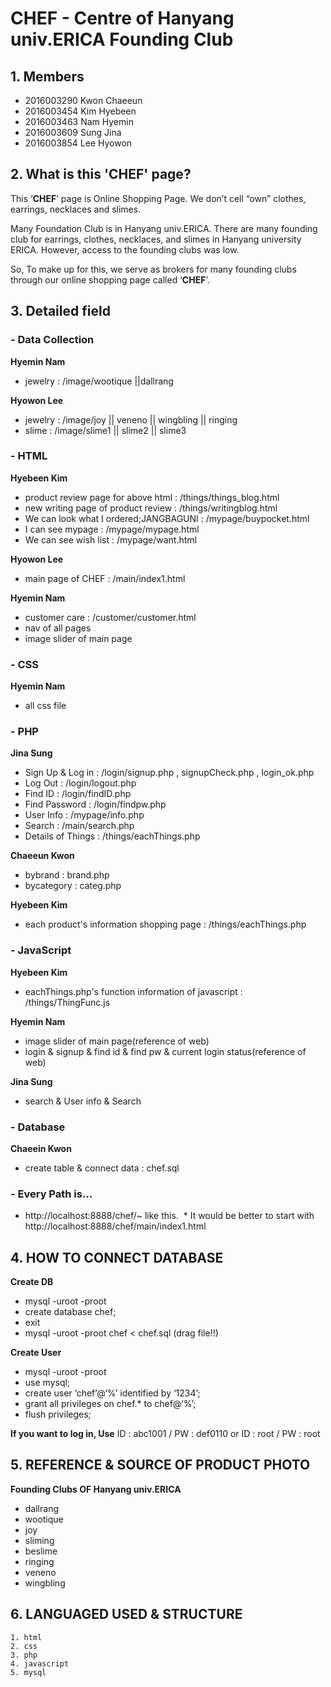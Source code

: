 # CHEF - Centre of Hanyang univ.ERICA Founding Club

## 1. Members
+ 2016003290 Kwon Chaeeun
+ 2016003454 Kim Hyebeen
+ 2016003463 Nam Hyemin
+ 2016003609 Sung Jina
+ 2016003854 Lee Hyowon

## 2. What is this 'CHEF' page?
<p> This ‘<strong>CHEF</strong>’ page is Online Shopping Page.
We don’t cell “own” clothes, earrings, necklaces and slimes.</p>
<p> Many Foundation Club is in Hanyang univ.ERICA.
There are many founding club for earrings, clothes, necklaces, and slimes in Hanyang university ERICA. However, access to the founding clubs was low.</p>
<p> So, To make up for this, we serve as brokers for many founding clubs through our online shopping page called ‘<strong>CHEF</strong>’.</p>

## 3. Detailed field

### - Data Collection
**Hyemin Nam**
  * jewelry : /image/wootique ||dallrang

**Hyowon Lee**
  * jewelry : /image/joy || veneno || wingbling || ringing
  * slime : /image/slime1 || slime2 || slime3
  

### - HTML
**Hyebeen Kim**
  * product review page for above html : /things/things_blog.html
  * new writing page of product review : /things/writingblog.html
  * We can look what I ordered;JANGBAGUNI : /mypage/buypocket.html
  * I can see mypage : /mypage/mypage.html
  * We can see wish list : /mypage/want.html

**Hyowon Lee**
  * main page of CHEF : /main/index1.html
  
**Hyemin Nam**
* customer care : /customer/customer.html
* nav of all pages
* image slider of main page

### - CSS
**Hyemin Nam**
* all css file

### - PHP
**Jina Sung**
  * Sign Up & Log in : /login/signup.php , signupCheck.php , login_ok.php
  * Log Out : /login/logout.php
  * Find ID : /login/findID.php
  * Find Password : /login/findpw.php
  * User Info : /mypage/info.php
  * Search : /main/search.php
  * Details of Things : /things/eachThings.php

**Chaeeun Kwon**
  * bybrand : brand.php
  * bycategory : categ.php

**Hyebeen Kim**
  * each product's information shopping page : /things/eachThings.php

### - JavaScript
**Hyebeen Kim**
  * eachThings.php's function information of javascript : /things/ThingFunc.js
  
**Hyemin Nam**
* image slider of main page(reference of web)
* login & signup & find id & find pw & current login status(reference of web)

**Jina Sung**
* search & User info & Search

### - Database
**Chaeein Kwon**
  * create table & connect data : chef.sql
  
### - Every Path is...
  * http://localhost:8888/chef/~ like this.
  * It would be better to start with http://localhost:8888/chef/main/index1.html 

## 4. HOW TO CONNECT DATABASE
**Create DB**
  * mysql -uroot -proot
  * create database chef;
  * exit
  * mysql -uroot -proot  chef < chef.sql (drag file!!)

**Create User**
  * mysql -uroot -proot
  * use mysql;
  * create user ‘chef’@‘%’ identified by ‘1234’;
  * grant all privileges on chef.* to chef@‘%’;
  * flush privileges;

**If you want to log in, Use**
ID : abc1001 / PW : def0110  or  ID : root / PW : root

## 5. REFERENCE & SOURCE OF PRODUCT PHOTO
**Founding Clubs OF Hanyang univ.ERICA**
  * dallrang
  * wootique
  * joy
  * sliming
  * beslime
  * ringing
  * veneno
  * wingbling

## 6. LANGUAGED USED & STRUCTURE
    1. html
    2. css
    3. php
    4. javascript
    5. mysql
